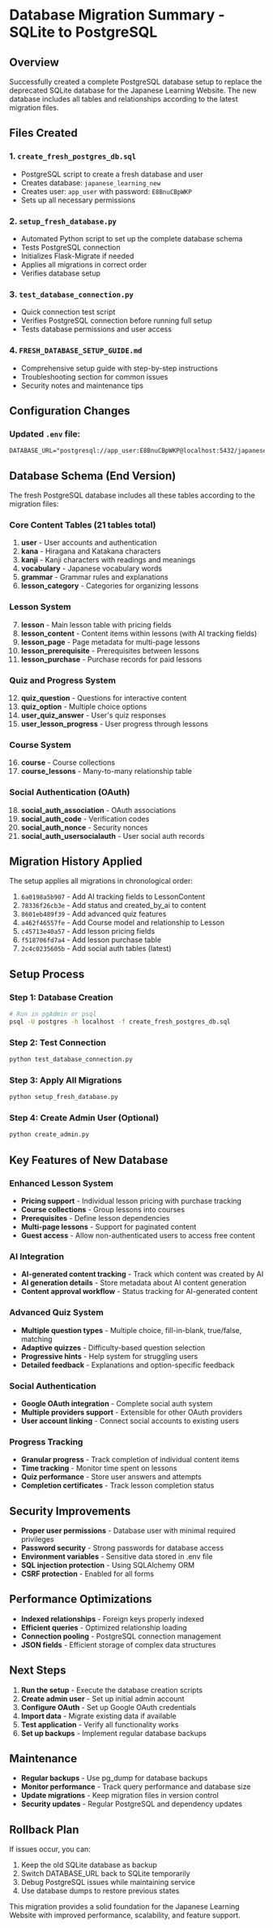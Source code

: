 # Database Migration Summary - SQLite to PostgreSQL

## Overview

Successfully created a complete PostgreSQL database setup to replace the deprecated SQLite database for the Japanese Learning Website. The new database includes all tables and relationships according to the latest migration files.

## Files Created

### 1. `create_fresh_postgres_db.sql`
- PostgreSQL script to create a fresh database and user
- Creates database: `japanese_learning_new`
- Creates user: `app_user` with password: `E8BnuCBpWKP`
- Sets up all necessary permissions

### 2. `setup_fresh_database.py`
- Automated Python script to set up the complete database schema
- Tests PostgreSQL connection
- Initializes Flask-Migrate if needed
- Applies all migrations in correct order
- Verifies database setup

### 3. `test_database_connection.py`
- Quick connection test script
- Verifies PostgreSQL connection before running full setup
- Tests database permissions and user access

### 4. `FRESH_DATABASE_SETUP_GUIDE.md`
- Comprehensive setup guide with step-by-step instructions
- Troubleshooting section for common issues
- Security notes and maintenance tips

## Configuration Changes

### Updated `.env` file:
```
DATABASE_URL="postgresql://app_user:E8BnuCBpWKP@localhost:5432/japanese_learning_new"
```

## Database Schema (End Version)

The fresh PostgreSQL database includes all these tables according to the migration files:

### Core Content Tables (21 tables total)
1. **user** - User accounts and authentication
2. **kana** - Hiragana and Katakana characters  
3. **kanji** - Kanji characters with readings and meanings
4. **vocabulary** - Japanese vocabulary words
5. **grammar** - Grammar rules and explanations
6. **lesson_category** - Categories for organizing lessons

### Lesson System
7. **lesson** - Main lesson table with pricing fields
8. **lesson_content** - Content items within lessons (with AI tracking fields)
9. **lesson_page** - Page metadata for multi-page lessons
10. **lesson_prerequisite** - Prerequisites between lessons
11. **lesson_purchase** - Purchase records for paid lessons

### Quiz and Progress System
12. **quiz_question** - Questions for interactive content
13. **quiz_option** - Multiple choice options
14. **user_quiz_answer** - User's quiz responses
15. **user_lesson_progress** - User progress through lessons

### Course System
16. **course** - Course collections
17. **course_lessons** - Many-to-many relationship table

### Social Authentication (OAuth)
18. **social_auth_association** - OAuth associations
19. **social_auth_code** - Verification codes
20. **social_auth_nonce** - Security nonces
21. **social_auth_usersocialauth** - User social auth records

## Migration History Applied

The setup applies all migrations in chronological order:

1. `6a0198a5b907` - Add AI tracking fields to LessonContent
2. `78336f26cb3e` - Add status and created_by_ai to content
3. `8601eb489f39` - Add advanced quiz features
4. `a462f46557fe` - Add Course model and relationship to Lesson
5. `c45713e40a57` - Add lesson pricing fields
6. `f518706fd7a4` - Add lesson purchase table
7. `2c4c0235605b` - Add social auth tables (latest)

## Setup Process

### Step 1: Database Creation
```bash
# Run in pgAdmin or psql
psql -U postgres -h localhost -f create_fresh_postgres_db.sql
```

### Step 2: Test Connection
```bash
python test_database_connection.py
```

### Step 3: Apply All Migrations
```bash
python setup_fresh_database.py
```

### Step 4: Create Admin User (Optional)
```bash
python create_admin.py
```

## Key Features of New Database

### Enhanced Lesson System
- **Pricing support** - Individual lesson pricing with purchase tracking
- **Course collections** - Group lessons into courses
- **Prerequisites** - Define lesson dependencies
- **Multi-page lessons** - Support for paginated content
- **Guest access** - Allow non-authenticated users to access free content

### AI Integration
- **AI-generated content tracking** - Track which content was created by AI
- **AI generation details** - Store metadata about AI content generation
- **Content approval workflow** - Status tracking for AI-generated content

### Advanced Quiz System
- **Multiple question types** - Multiple choice, fill-in-blank, true/false, matching
- **Adaptive quizzes** - Difficulty-based question selection
- **Progressive hints** - Help system for struggling users
- **Detailed feedback** - Explanations and option-specific feedback

### Social Authentication
- **Google OAuth integration** - Complete social auth system
- **Multiple providers support** - Extensible for other OAuth providers
- **User account linking** - Connect social accounts to existing users

### Progress Tracking
- **Granular progress** - Track completion of individual content items
- **Time tracking** - Monitor time spent on lessons
- **Quiz performance** - Store user answers and attempts
- **Completion certificates** - Track lesson completion status

## Security Improvements

- **Proper user permissions** - Database user with minimal required privileges
- **Password security** - Strong passwords for database access
- **Environment variables** - Sensitive data stored in .env file
- **SQL injection protection** - Using SQLAlchemy ORM
- **CSRF protection** - Enabled for all forms

## Performance Optimizations

- **Indexed relationships** - Foreign keys properly indexed
- **Efficient queries** - Optimized relationship loading
- **Connection pooling** - PostgreSQL connection management
- **JSON fields** - Efficient storage of complex data structures

## Next Steps

1. **Run the setup** - Execute the database creation scripts
2. **Create admin user** - Set up initial admin account
3. **Configure OAuth** - Set up Google OAuth credentials
4. **Import data** - Migrate existing data if available
5. **Test application** - Verify all functionality works
6. **Set up backups** - Implement regular database backups

## Maintenance

- **Regular backups** - Use pg_dump for database backups
- **Monitor performance** - Track query performance and database size
- **Update migrations** - Keep migration files in version control
- **Security updates** - Regular PostgreSQL and dependency updates

## Rollback Plan

If issues occur, you can:
1. Keep the old SQLite database as backup
2. Switch DATABASE_URL back to SQLite temporarily
3. Debug PostgreSQL issues while maintaining service
4. Use database dumps to restore previous states

This migration provides a solid foundation for the Japanese Learning Website with improved performance, scalability, and feature support.
